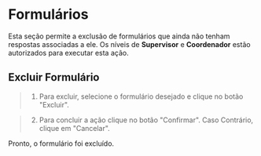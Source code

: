 # Formulários
Esta seção permite a exclusão de formulários que ainda não tenham respostas associadas a ele. Os níveis de **Supervisor** e **Coordenador** estão autorizados para executar esta ação.

## Excluir Formulário

> 1. Para excluir, selecione o formulário desejado e clique no botão "Excluir".
> <!-- colocar imagem -->

> 2. Para concluir a ação clique no botão "Confirmar". Caso Contrário, clique em "Cancelar".
> <!-- colocar imagem -->

Pronto, o formulário foi excluído.